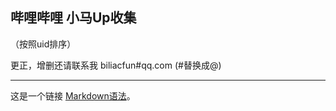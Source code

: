 ## 哔哩哔哩 小马Up收集

（按照uid排序）

更正，增删还请联系我 biliacfun#qq.com (#替换成@)
***
这是一个链接 [Markdown语法](https://markdown.com.cn "最好的markdown教程")。
